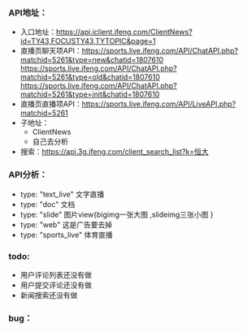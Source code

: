 ### API地址：
- 入口地址：https://api.iclient.ifeng.com/ClientNews?id=TY43,FOCUSTY43,TYTOPIC&page=1
- 直播页聊天项API：https://sports.live.ifeng.com/API/ChatAPI.php?matchid=5261&type=new&chatid=1807610
					https://sports.live.ifeng.com/API/ChatAPI.php?matchid=5261&type=old&chatid=1807610
					https://sports.live.ifeng.com/API/ChatAPI.php?matchid=5261&type=init&chatid=1807610
- 直播页直播项API：https://sports.live.ifeng.com/API/LiveAPI.php?matchid=5261
- 子地址：
    + ClientNews 
    + 自己去分析 
- 搜索：https://api.3g.ifeng.com/client_search_list?k=恒大

### API分析：
- type: "text_live"    文字直播
- type: "doc"          文档
- type: "slide"        图片view{bigimg一张大图 ,slideimg三张小图 }
- type: "web"          这是广告要去掉
- type: "sports_live"  体育直播

### todo:
- 用户评论列表还没有做
- 用户提交评论还没有做
- 新闻搜索还没有做

### bug：




